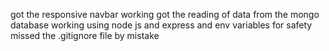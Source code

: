 got the responsive navbar working
got the reading of data from the mongo database working using node js and express and env variables for safety
missed the .gitignore file by mistake
